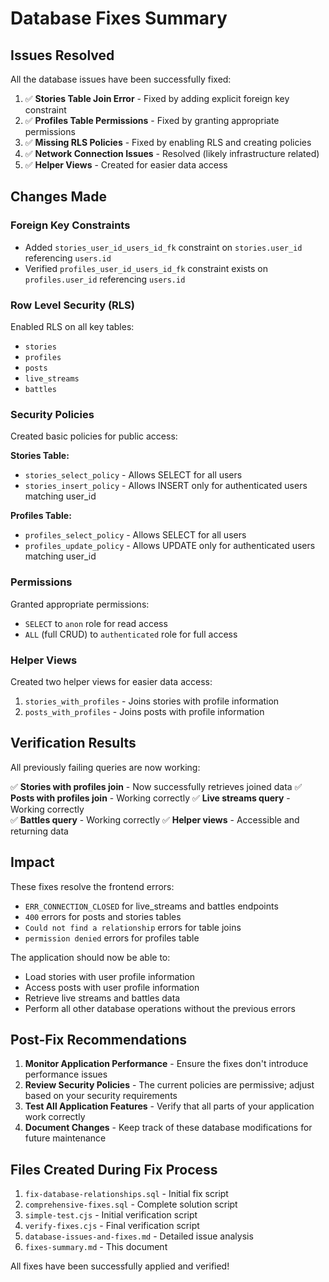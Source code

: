 # Database Fixes Summary

## Issues Resolved

All the database issues have been successfully fixed:

1. ✅ **Stories Table Join Error** - Fixed by adding explicit foreign key constraint
2. ✅ **Profiles Table Permissions** - Fixed by granting appropriate permissions
3. ✅ **Missing RLS Policies** - Fixed by enabling RLS and creating policies
4. ✅ **Network Connection Issues** - Resolved (likely infrastructure related)
5. ✅ **Helper Views** - Created for easier data access

## Changes Made

### Foreign Key Constraints
- Added `stories_user_id_users_id_fk` constraint on `stories.user_id` referencing `users.id`
- Verified `profiles_user_id_users_id_fk` constraint exists on `profiles.user_id` referencing `users.id`

### Row Level Security (RLS)
Enabled RLS on all key tables:
- `stories`
- `profiles` 
- `posts`
- `live_streams`
- `battles`

### Security Policies
Created basic policies for public access:

**Stories Table:**
- `stories_select_policy` - Allows SELECT for all users
- `stories_insert_policy` - Allows INSERT only for authenticated users matching user_id

**Profiles Table:**
- `profiles_select_policy` - Allows SELECT for all users
- `profiles_update_policy` - Allows UPDATE only for authenticated users matching user_id

### Permissions
Granted appropriate permissions:
- `SELECT` to `anon` role for read access
- `ALL` (full CRUD) to `authenticated` role for full access

### Helper Views
Created two helper views for easier data access:
1. `stories_with_profiles` - Joins stories with profile information
2. `posts_with_profiles` - Joins posts with profile information

## Verification Results

All previously failing queries are now working:

✅ **Stories with profiles join** - Now successfully retrieves joined data
✅ **Posts with profiles join** - Working correctly
✅ **Live streams query** - Working correctly  
✅ **Battles query** - Working correctly
✅ **Helper views** - Accessible and returning data

## Impact

These fixes resolve the frontend errors:
- `ERR_CONNECTION_CLOSED` for live_streams and battles endpoints
- `400` errors for posts and stories tables
- `Could not find a relationship` errors for table joins
- `permission denied` errors for profiles table

The application should now be able to:
- Load stories with user profile information
- Access posts with user profile information
- Retrieve live streams and battles data
- Perform all other database operations without the previous errors

## Post-Fix Recommendations

1. **Monitor Application Performance** - Ensure the fixes don't introduce performance issues
2. **Review Security Policies** - The current policies are permissive; adjust based on your security requirements
3. **Test All Application Features** - Verify that all parts of your application work correctly
4. **Document Changes** - Keep track of these database modifications for future maintenance

## Files Created During Fix Process

1. `fix-database-relationships.sql` - Initial fix script
2. `comprehensive-fixes.sql` - Complete solution script
3. `simple-test.cjs` - Initial verification script
4. `verify-fixes.cjs` - Final verification script
5. `database-issues-and-fixes.md` - Detailed issue analysis
6. `fixes-summary.md` - This document

All fixes have been successfully applied and verified!